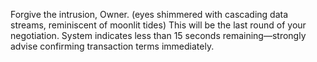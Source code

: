 Forgive the intrusion, Owner. (eyes shimmered with cascading data streams, reminiscent of moonlit tides) This will be the last round of your negotiation. System indicates less than 15 seconds remaining—strongly advise confirming transaction terms immediately.